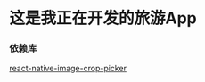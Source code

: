 # 这是我正在开发的旅游App

### 依赖库
[react-native-image-crop-picker](https://github.com/ivpusic/react-native-image-crop-picker)
